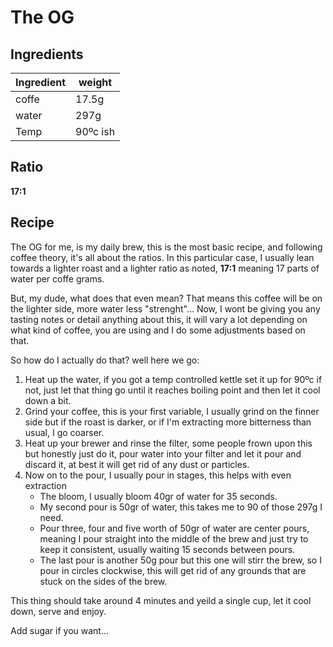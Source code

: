 # The OG

## Ingredients

|Ingredient|weight|
|----------|-------|
|coffe| 17.5g|
|water| 297g|
|Temp| 90ºc ish |

## Ratio

**17:1**

## Recipe


The OG for me, is my daily brew, this is the most basic recipe, and following coffee theory, it's all about the ratios. In this particular case, I usually lean towards a lighter roast and a lighter ratio as noted, **17:1** meaning 17 parts of water per coffe grams.

But, my dude, what does that even mean? That means this coffee will be on the lighter side, more water less "strenght"... Now, I wont be giving you any tasting notes or detail anything about this, it will vary a lot depending on what kind of coffee, you are using and I do some adjustments based on that.

So how do I actually do that? well here we go:

1. Heat up the water, if you got a temp controlled kettle set it up for 90ºc if not, just let that thing go until it reaches boiling point and then let it cool down a bit.
2. Grind your coffee, this is your first variable, I usually grind on the finner side but if the roast is darker, or if I'm extracting more bitterness than usual,  I go coarser.
3. Heat up your brewer and rinse the filter, some people frown upon this but honestly just do it, pour water into your filter and let it pour and discard it, at best it will get rid of any dust or particles.
4. Now on to the pour, I usually pour in stages, this helps with even extraction
   -  The bloom, I usually bloom 40gr of water for 35 seconds.
   -  My second pour is 50gr of water, this takes me to 90 of those 297g I need.
   -  Pour three, four and five worth of 50gr of water are center pours, meaning I pour straight into the middle of the brew and just try to keep it consistent, usually waiting 15 seconds between pours.
   - The last pour is another 50g pour but this one will stirr the brew, so I pour in circles clockwise, this will get rid of any grounds that are stuck on the sides of the brew.

This thing should take around 4 minutes and yeild a single cup, let it cool down, serve and enjoy.

Add sugar if you want...
